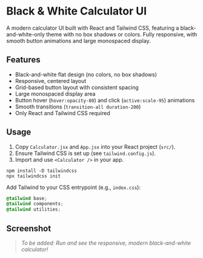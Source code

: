 # Black & White Calculator UI

A modern calculator UI built with React and Tailwind CSS, featuring a black-and-white-only theme with no box shadows or colors. Fully responsive, with smooth button animations and large monospaced display.

## Features

- Black-and-white flat design (no colors, no box shadows)
- Responsive, centered layout
- Grid-based button layout with consistent spacing
- Large monospaced display area
- Button hover (`hover:opacity-80`) and click (`active:scale-95`) animations
- Smooth transitions (`transition-all duration-200`)
- Only React and Tailwind CSS required

## Usage

1. Copy `Calculator.jsx` and `App.jsx` into your React project (`src/`).
2. Ensure Tailwind CSS is set up (see `tailwind.config.js`).
3. Import and use `<Calculator />` in your app.

```
npm install -D tailwindcss
npx tailwindcss init
```

Add Tailwind to your CSS entrypoint (e.g., `index.css`):

```css
@tailwind base;
@tailwind components;
@tailwind utilities;
```

## Screenshot

> _To be added: Run and see the responsive, modern black-and-white calculator!_
